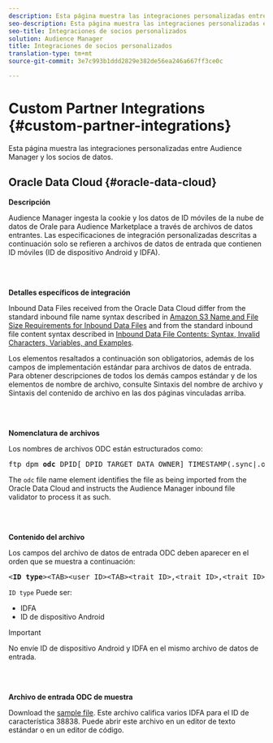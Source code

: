 ```yaml
---
description: Esta página muestra las integraciones personalizadas entre Audience Manager y los socios de datos.
seo-description: Esta página muestra las integraciones personalizadas entre Audience Manager y los socios de datos.
seo-title: Integraciones de socios personalizados
solution: Audience Manager
title: Integraciones de socios personalizados
translation-type: tm+mt
source-git-commit: 3e7c993b1ddd2829e382de56ea246a667ff3ce0c

---
```



# Custom Partner Integrations {#custom-partner-integrations}

Esta página muestra las integraciones personalizadas entre Audience Manager y los socios de datos.

## Oracle Data Cloud {#oracle-data-cloud}

**Descripción**

Audience Manager ingesta la cookie y los datos de ID móviles de la nube de datos de Orale para Audience Marketplace a través de archivos de datos entrantes. Las especificaciones de integración personalizadas descritas a continuación solo se refieren a archivos de datos de entrada que contienen ID móviles (ID de dispositivo Android y IDFA).

<br> 

**Detalles específicos de integración**

Inbound Data Files received from the Oracle Data Cloud differ from the standard inbound file name syntax described in [Amazon S3 Name and File Size Requirements for Inbound Data Files](/help/using/integration/sending-audience-data/batch-data-transfer-explained/inbound-s3-filenames.md) and from the standard inbound file content syntax described in [Inbound Data File Contents: Syntax, Invalid Characters, Variables, and Examples](/help/using/integration/sending-audience-data/batch-data-transfer-explained/inbound-file-contents.md).

Los elementos resaltados a continuación son obligatorios, además de los campos de implementación estándar para archivos de datos de entrada. Para obtener descripciones de todos los demás campos estándar y de los elementos de nombre de archivo, consulte Sintaxis del nombre de archivo y Sintaxis del contenido de archivo en las dos páginas vinculadas arriba.

<br> 

**Nomenclatura de archivos**

Los nombres de archivos ODC están estructurados como:

<pre>ftp_dpm_<b>odc</b>_DPID[_DPID_TARGET_DATA_OWNER]_TIMESTAMP(.sync|.overwrite)[.SPLIT_NUMBER][.gz]</pre>

The `odc` file name element identifies the file as being imported from the Oracle Data Cloud and instructs the Audience Manager inbound file validator to process it as such.

<br> 

**Contenido del archivo**

Los campos del archivo de datos de entrada ODC deben aparecer en el orden que se muestra a continuación:

<pre>&lt;<b>ID type</b>&gt;&lt;TAB&gt;&lt;user ID&gt;&lt;TAB&gt;&lt;trait ID&gt;,&lt;trait ID&gt;,&lt;trait ID&gt;,...</pre>

`ID type` Puede ser:

* IDFA
* ID de dispositivo Android

>[!IMPORTANT]
>
>No envíe ID de dispositivo Android y IDFA en el mismo archivo de datos de entrada.

<br> 

**Archivo de entrada ODC de muestra**

Download the [sample file](/help/using/integration/assets/ftp_dpm_odc_12345_1556223815.sync). Este archivo califica varios IDFA para el ID de característica 38838. Puede abrir este archivo en un editor de texto estándar o en un editor de código.